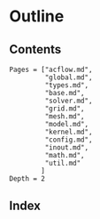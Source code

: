 # Outline

## Contents

```@contents
Pages = ["acflow.md",
         "global.md",
         "types.md",
         "base.md",
         "solver.md",
         "grid.md",
         "mesh.md",
         "model.md",
         "kernel.md",
         "config.md",
         "inout.md",
         "math.md",
         "util.md"
        ]
Depth = 2
```

## Index

```@index
```
